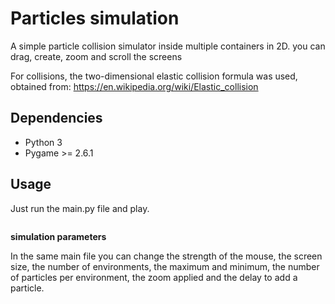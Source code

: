 ﻿# Particles simulation

A simple particle collision simulator inside multiple containers in 2D. you can drag, create, zoom and scroll the screens

For collisions, the two-dimensional elastic collision formula was used, obtained from: https://en.wikipedia.org/wiki/Elastic_collision

## Dependencies

- Python 3
- Pygame >= 2.6.1

## Usage

Just run the main.py file and play.

```bash

```

**simulation parameters**

In the same main file you can change the strength of the mouse, the screen size, the number of environments, the maximum and minimum, the number of particles per environment, the zoom applied and the delay to add a particle.
